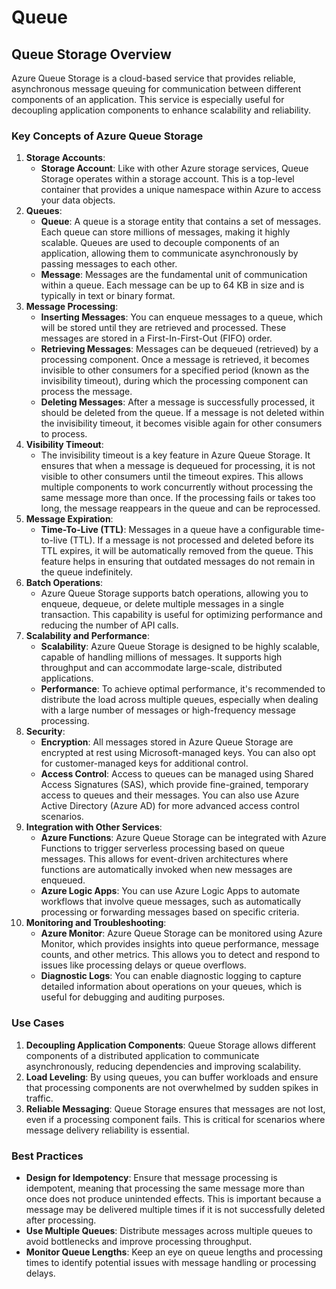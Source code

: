 # Queue

## Queue Storage Overview

Azure Queue Storage is a cloud-based service that provides reliable, asynchronous message queuing for communication between different components of an application. This service is especially useful for decoupling application components to enhance scalability and reliability.

### Key Concepts of Azure Queue Storage

1. **Storage Accounts**:
   * **Storage Account**: Like with other Azure storage services, Queue Storage operates within a storage account. This is a top-level container that provides a unique namespace within Azure to access your data objects.
2. **Queues**:
   * **Queue**: A queue is a storage entity that contains a set of messages. Each queue can store millions of messages, making it highly scalable. Queues are used to decouple components of an application, allowing them to communicate asynchronously by passing messages to each other.
   * **Message**: Messages are the fundamental unit of communication within a queue. Each message can be up to 64 KB in size and is typically in text or binary format.
3. **Message Processing**:
   * **Inserting Messages**: You can enqueue messages to a queue, which will be stored until they are retrieved and processed. These messages are stored in a First-In-First-Out (FIFO) order.
   * **Retrieving Messages**: Messages can be dequeued (retrieved) by a processing component. Once a message is retrieved, it becomes invisible to other consumers for a specified period (known as the invisibility timeout), during which the processing component can process the message.
   * **Deleting Messages**: After a message is successfully processed, it should be deleted from the queue. If a message is not deleted within the invisibility timeout, it becomes visible again for other consumers to process.
4. **Visibility Timeout**:
   * The invisibility timeout is a key feature in Azure Queue Storage. It ensures that when a message is dequeued for processing, it is not visible to other consumers until the timeout expires. This allows multiple components to work concurrently without processing the same message more than once. If the processing fails or takes too long, the message reappears in the queue and can be reprocessed.
5. **Message Expiration**:
   * **Time-To-Live (TTL)**: Messages in a queue have a configurable time-to-live (TTL). If a message is not processed and deleted before its TTL expires, it will be automatically removed from the queue. This feature helps in ensuring that outdated messages do not remain in the queue indefinitely.
6. **Batch Operations**:
   * Azure Queue Storage supports batch operations, allowing you to enqueue, dequeue, or delete multiple messages in a single transaction. This capability is useful for optimizing performance and reducing the number of API calls.
7. **Scalability and Performance**:
   * **Scalability**: Azure Queue Storage is designed to be highly scalable, capable of handling millions of messages. It supports high throughput and can accommodate large-scale, distributed applications.
   * **Performance**: To achieve optimal performance, it's recommended to distribute the load across multiple queues, especially when dealing with a large number of messages or high-frequency message processing.
8. **Security**:
   * **Encryption**: All messages stored in Azure Queue Storage are encrypted at rest using Microsoft-managed keys. You can also opt for customer-managed keys for additional control.
   * **Access Control**: Access to queues can be managed using Shared Access Signatures (SAS), which provide fine-grained, temporary access to queues and their messages. You can also use Azure Active Directory (Azure AD) for more advanced access control scenarios.
9. **Integration with Other Services**:
   * **Azure Functions**: Azure Queue Storage can be integrated with Azure Functions to trigger serverless processing based on queue messages. This allows for event-driven architectures where functions are automatically invoked when new messages are enqueued.
   * **Azure Logic Apps**: You can use Azure Logic Apps to automate workflows that involve queue messages, such as automatically processing or forwarding messages based on specific criteria.
10. **Monitoring and Troubleshooting**:
    * **Azure Monitor**: Azure Queue Storage can be monitored using Azure Monitor, which provides insights into queue performance, message counts, and other metrics. This allows you to detect and respond to issues like processing delays or queue overflows.
    * **Diagnostic Logs**: You can enable diagnostic logging to capture detailed information about operations on your queues, which is useful for debugging and auditing purposes.

### Use Cases

1. **Decoupling Application Components**: Queue Storage allows different components of a distributed application to communicate asynchronously, reducing dependencies and improving scalability.
2. **Load Leveling**: By using queues, you can buffer workloads and ensure that processing components are not overwhelmed by sudden spikes in traffic.
3. **Reliable Messaging**: Queue Storage ensures that messages are not lost, even if a processing component fails. This is critical for scenarios where message delivery reliability is essential.

### Best Practices

* **Design for Idempotency**: Ensure that message processing is idempotent, meaning that processing the same message more than once does not produce unintended effects. This is important because a message may be delivered multiple times if it is not successfully deleted after processing.
* **Use Multiple Queues**: Distribute messages across multiple queues to avoid bottlenecks and improve processing throughput.
* **Monitor Queue Lengths**: Keep an eye on queue lengths and processing times to identify potential issues with message handling or processing delays.
